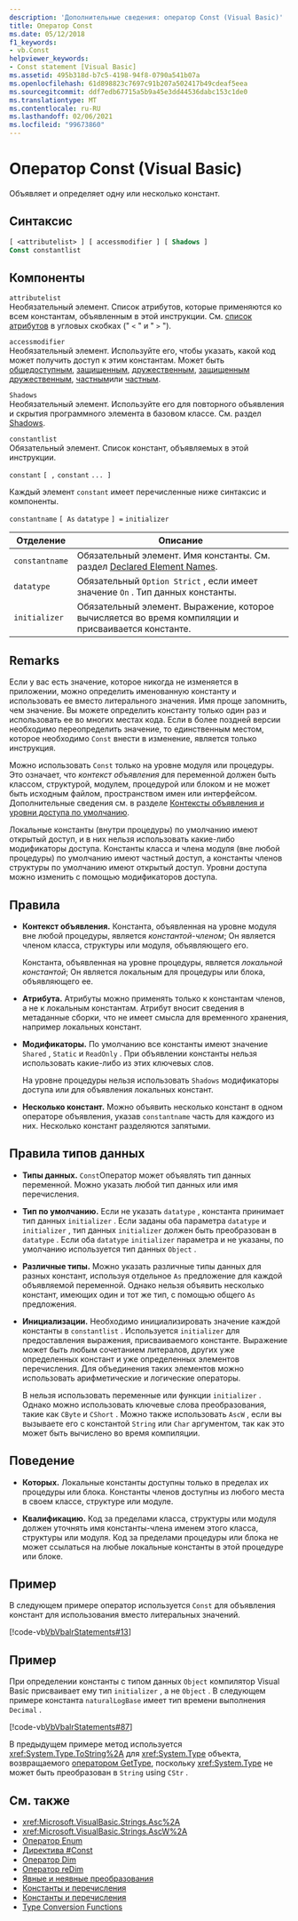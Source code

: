 ```yaml
---
description: 'Дополнительные сведения: оператор Const (Visual Basic)'
title: Оператор Const
ms.date: 05/12/2018
f1_keywords:
- vb.Const
helpviewer_keywords:
- Const statement [Visual Basic]
ms.assetid: 495b318d-b7c5-4198-94f8-0790a541b07a
ms.openlocfilehash: 61d898823c7697c91b207a502417b49cdeaf5eea
ms.sourcegitcommit: ddf7edb67715a5b9a45e3dd44536dabc153c1de0
ms.translationtype: MT
ms.contentlocale: ru-RU
ms.lasthandoff: 02/06/2021
ms.locfileid: "99673860"
---
```

# <a name="const-statement-visual-basic"></a>Оператор Const (Visual Basic)

Объявляет и определяет одну или несколько констант.

## <a name="syntax"></a>Синтаксис

```vb
[ <attributelist> ] [ accessmodifier ] [ Shadows ]
Const constantlist
```

## <a name="parts"></a>Компоненты

`attributelist`  
Необязательный элемент. Список атрибутов, которые применяются ко всем константам, объявленным в этой инструкции. См. [список атрибутов](attribute-list.md) в угловых скобках (" `<` " и " `>` ").

`accessmodifier`  
Необязательный элемент. Используйте его, чтобы указать, какой код может получить доступ к этим константам. Может быть [общедоступным](../modifiers/public.md), [защищенным](../modifiers/protected.md), [дружественным](../modifiers/friend.md), [защищенным дружественным](../modifiers/protected-friend.md), [частным](../modifiers/private.md)или [частным](../modifiers/private-protected.md).

`Shadows`  
Необязательный элемент. Используйте его для повторного объявления и скрытия программного элемента в базовом классе. См. раздел [Shadows](../modifiers/shadows.md).

`constantlist`  
Обязательный элемент. Список констант, объявляемых в этой инструкции.

`constant` `[ ,` `constant` `... ]`

Каждый элемент `constant` имеет перечисленные ниже синтаксис и компоненты.

`constantname` `[ As` `datatype` `] =` `initializer`

|Отделение|Описание|
|----------|-----------------|
|`constantname`|Обязательный элемент. Имя константы. См. раздел [Declared Element Names](../../programming-guide/language-features/declared-elements/declared-element-names.md).|
|`datatype`|Обязательный `Option Strict` , если имеет значение `On` . Тип данных константы.|
|`initializer`|Обязательный элемент. Выражение, которое вычисляется во время компиляции и присваивается константе.|

## <a name="remarks"></a>Remarks

Если у вас есть значение, которое никогда не изменяется в приложении, можно определить именованную константу и использовать ее вместо литерального значения. Имя проще запомнить, чем значение. Вы можете определить константу только один раз и использовать ее во многих местах кода. Если в более поздней версии необходимо переопределить значение, то единственным местом, которое необходимо `Const` внести в изменение, является только инструкция.

Можно использовать `Const` только на уровне модуля или процедуры. Это означает, что *контекст объявления* для переменной должен быть классом, структурой, модулем, процедурой или блоком и не может быть исходным файлом, пространством имен или интерфейсом. Дополнительные сведения см. в разделе [Контексты объявления и уровни доступа по умолчанию](declaration-contexts-and-default-access-levels.md).

Локальные константы (внутри процедуры) по умолчанию имеют открытый доступ, и в них нельзя использовать какие-либо модификаторы доступа. Константы класса и члена модуля (вне любой процедуры) по умолчанию имеют частный доступ, а константы членов структуры по умолчанию имеют открытый доступ. Уровни доступа можно изменить с помощью модификаторов доступа.

## <a name="rules"></a>Правила

- **Контекст объявления.** Константа, объявленная на уровне модуля вне любой процедуры, является *константой-членом*; Он является членом класса, структуры или модуля, объявляющего его.

  Константа, объявленная на уровне процедуры, является *локальной константой*; Он является локальным для процедуры или блока, объявляющего ее.

- **Атрибута.** Атрибуты можно применять только к константам членов, а не к локальным константам. Атрибут вносит сведения в метаданные сборки, что не имеет смысла для временного хранения, например локальных констант.

- **Модификаторы.** По умолчанию все константы имеют значение `Shared` , `Static` и `ReadOnly` . При объявлении константы нельзя использовать какие-либо из этих ключевых слов.

  На уровне процедуры нельзя использовать `Shadows` модификаторы доступа или для объявления локальных констант.

- **Несколько констант.** Можно объявить несколько констант в одном операторе объявления, указав `constantname` часть для каждого из них. Несколько констант разделяются запятыми.

## <a name="data-type-rules"></a>Правила типов данных

- **Типы данных.** `Const`Оператор может объявлять тип данных переменной. Можно указать любой тип данных или имя перечисления.

- **Тип по умолчанию.** Если не указать `datatype` , константа принимает тип данных `initializer` . Если заданы оба параметра `datatype` и `initializer` , тип данных `initializer` должен быть преобразован в `datatype` . Если оба `datatype` `initializer` параметра и не указаны, по умолчанию используется тип данных `Object` .

- **Различные типы.** Можно указать различные типы данных для разных констант, используя отдельное `As` предложение для каждой объявляемой переменной. Однако нельзя объявить несколько констант, имеющих один и тот же тип, с помощью общего `As` предложения.

- **Инициализации.** Необходимо инициализировать значение каждой константы в `constantlist` . Используется `initializer` для предоставления выражения, присваиваемого константе. Выражение может быть любым сочетанием литералов, других уже определенных констант и уже определенных элементов перечисления. Для объединения таких элементов можно использовать арифметические и логические операторы.

  В нельзя использовать переменные или функции `initializer` . Однако можно использовать ключевые слова преобразования, такие как `CByte` и `CShort` . Можно также использовать `AscW` , если вы вызываете его с константой `String` или `Char` аргументом, так как это может быть вычислено во время компиляции.

## <a name="behavior"></a>Поведение

- **Которых.** Локальные константы доступны только в пределах их процедуры или блока. Константы членов доступны из любого места в своем классе, структуре или модуле.

- **Квалификацию.** Код за пределами класса, структуры или модуля должен уточнять имя константы-члена именем этого класса, структуры или модуля. Код за пределами процедуры или блока не может ссылаться на любые локальные константы в этой процедуре или блоке.

## <a name="example"></a>Пример

В следующем примере оператор используется `Const` для объявления констант для использования вместо литеральных значений.

[!code-vb[VbVbalrStatements#13](~/samples/snippets/visualbasic/VS_Snippets_VBCSharp/VbVbalrStatements/VB/Class1.vb#13)]

## <a name="example"></a>Пример

При определении константы с типом данных `Object` компилятор Visual Basic присваивает ему тип `initializer` , а не `Object` . В следующем примере константа `naturalLogBase` имеет тип времени выполнения `Decimal` .

[!code-vb[VbVbalrStatements#87](~/samples/snippets/visualbasic/VS_Snippets_VBCSharp/VbVbalrStatements/VB/Class1.vb#87)]

В предыдущем примере метод используется <xref:System.Type.ToString%2A> для <xref:System.Type> объекта, возвращаемого [оператором GetType](../operators/gettype-operator.md), поскольку <xref:System.Type> не может быть преобразован в `String` using `CStr` .

## <a name="see-also"></a>См. также

- <xref:Microsoft.VisualBasic.Strings.Asc%2A>
- <xref:Microsoft.VisualBasic.Strings.AscW%2A>
- [Оператор Enum](enum-statement.md)
- [Директива #Const](../directives/const-directive.md)
- [Оператор Dim](dim-statement.md)
- [Оператор reDim](redim-statement.md)
- [Явные и неявные преобразования](../../programming-guide/language-features/data-types/implicit-and-explicit-conversions.md)
- [Константы и перечисления](../../programming-guide/language-features/constants-enums/index.md)
- [Константы и перечисления](../constants-and-enumerations.md)
- [Type Conversion Functions](../functions/type-conversion-functions.md)
